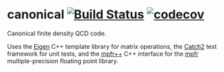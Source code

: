 # canonical [![Build Status](https://travis-ci.org/lkeegan/canonical.svg?branch=master)](https://travis-ci.org/lkeegan/canonical) [![codecov](https://codecov.io/gh/lkeegan/canonical/branch/master/graph/badge.svg)](https://codecov.io/gh/lkeegan/canonical)
Canonical finite density QCD code.

Uses the [Eigen](http://eigen.tuxfamily.org) C++ template library for matrix operations, 
the [Catch2](https://github.com/catchorg/Catch2) test framework for unit tests, and the [mpfr++](http://www.holoborodko.com/pavel/mpfr/) C++ interface for the [mpfr](www.mpfr.org) multiple-precision floating point library.